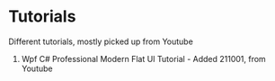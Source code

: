 # Tutorials
Different tutorials, mostly picked up from Youtube

1. Wpf C# Professional Modern Flat UI Tutorial - Added 211001, from Youtube

